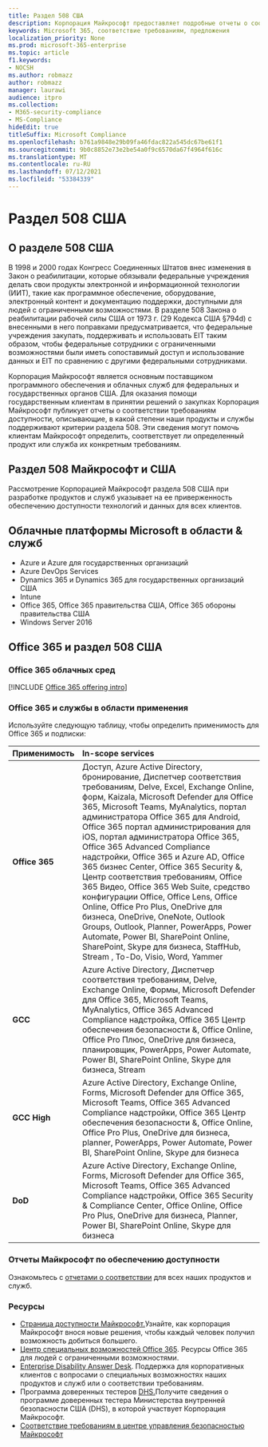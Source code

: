 ```yaml
---
title: Раздел 508 США
description: Корпорация Майкрософт предоставляет подробные отчеты о соответствии требованиям доступности для многих облачных служб, описывающих возможности доступности этих служб.
keywords: Microsoft 365, соответствие требованиям, предложения
localization_priority: None
ms.prod: microsoft-365-enterprise
ms.topic: article
f1.keywords:
- NOCSH
ms.author: robmazz
author: robmazz
manager: laurawi
audience: itpro
ms.collection:
- M365-security-compliance
- MS-Compliance
hideEdit: true
titleSuffix: Microsoft Compliance
ms.openlocfilehash: b761a9848e29b09fa46fdac822a545dc67be61f1
ms.sourcegitcommit: 9b0c8852e73e2be54a0f9c6570da67f4964f616c
ms.translationtype: MT
ms.contentlocale: ru-RU
ms.lasthandoff: 07/12/2021
ms.locfileid: "53384339"
---
```

# <a name="us-section-508"></a>Раздел 508 США

## <a name="about-us-section-508"></a>О разделе 508 США

В 1998 и 2000 годах Конгресс Соединенных Штатов внес изменения в Закон о реабилитации, которые обязывали федеральные учреждения делать свои продукты электронной и информационной технологии (ИИТ), такие как программное обеспечение, оборудование, электронный контент и документацию поддержки, доступными для людей с ограниченными возможностями. В разделе 508 Закона о реабилитации рабочей силы США от 1973 г. (29 Кодекса США §794d) с внесенными в него поправками предусматривается, что федеральные учреждения закупать, поддерживать и использовать EIT таким образом, чтобы федеральные сотрудники с ограниченными возможностями были иметь сопоставимый доступ и использование данных и EIT по сравнению с другими федеральными сотрудниками.

Корпорация Майкрософт является основным поставщиком программного обеспечения и облачных служб для федеральных и государственных органов США.  Для оказания помощи государственным клиентам в принятии решений о закупках Корпорация Майкрософт публикует отчеты о соответствии требованиям доступности, описывающие, в какой степени наши продукты и службы поддерживают критерии раздела 508.  Эти сведения могут помочь клиентам Майкрософт определить, соответствует ли определенный продукт или служба их конкретным требованиям.

## <a name="microsoft-and-us-section-508"></a>Раздел 508 Майкрософт и США

Рассмотрение Корпорацией Майкрософт раздела 508 США при разработке продуктов и служб указывает на ее приверженность обеспечению доступности технологий и данных для всех клиентов.

## <a name="microsoft-in-scope-cloud-platforms--services"></a>Облачные платформы Microsoft в области & служб

- Azure и Azure для государственных организаций
- Azure DevOps Services
- Dynamics 365 и Dynamics 365 для государственных организаций США
- Intune
- Office 365, Office 365 правительства США, Office 365 обороны правительства США
- Windows Server 2016

## <a name="office-365-and-us-section-508"></a>Office 365 и раздел 508 США

### <a name="office-365-cloud-environments"></a>Office 365 облачных сред

[!INCLUDE [Office 365 offering intro](../includes/o365-offering-introduction.md)]

### <a name="office-365-applicability-and-in-scope-services"></a>Office 365 и службы в области применения

Используйте следующую таблицу, чтобы определить применимость для Office 365 и подписки:

| **Применимость** | **In-scope services** |
|:------------------|:----------------------|
| **Office 365** | Доступ, Azure Active Directory, бронирование, Диспетчер соответствия требованиям, Delve, Excel, Exchange Online, форм, Kaizala, Microsoft Defender для Office 365, Microsoft Teams, MyAnalytics, портал администратора Office 365 для Android, Office 365 портал администрирования для iOS, портал администратора Office 365, Office 365 Advanced Compliance надстройки, Office 365 и Azure AD, Office 365 бизнес Center, Office 365 Security &, Центр соответствия требованиям, Office 365 Видео, Office 365 Web Suite, средство конфигурации Office, Office Lens, Office Online, Office Pro Plus, OneDrive для бизнеса, OneDrive, OneNote, Outlook Groups, Outlook, Planner, PowerApps, Power Automate, Power BI, SharePoint Online, SharePoint, Skype для бизнеса, StaffHub, Stream , To-Do, Visio, Word, Yammer  |
| **GCC** | Azure Active Directory, Диспетчер соответствия требованиям, Delve, Exchange Online, Формы, Microsoft Defender для Office 365, Microsoft Teams, MyAnalytics, Office 365 Advanced Compliance надстройка, Office 365 Центр обеспечения безопасности &, Office Online, Office Pro Плюс, OneDrive для бизнеса, планировщик, PowerApps, Power Automate, Power BI, SharePoint Online, Skype для бизнеса, Stream |
| **GCC High** | Azure Active Directory, Exchange Online, Forms, Microsoft Defender для Office 365, Microsoft Teams, Office 365 Advanced Compliance надстройки, Office 365 Центр обеспечения безопасности &, Office Online, Office Pro Plus, OneDrive для бизнеса, planner, PowerApps, Power Automate, Power BI, SharePoint Online, Skype для бизнеса |
| **DoD** | Azure Active Directory, Exchange Online, Forms, Microsoft Defender для Office 365, Microsoft Teams, Office 365 Advanced Compliance надстройки, Office 365 Security & Compliance Center, Office Online, Office Pro Plus, OneDrive для бизнеса, Planner, Power BI, SharePoint Online, Skype для бизнеса |

### <a name="microsoft-accessibility-conformance-reports"></a>Отчеты Майкрософт по обеспечению доступности

Ознакомьтесь с [отчетами о соответствии](https://cloudblogs.microsoft.com/industry-blog/government/2018/09/11/accessibility-conformance-reports/) для всех наших продуктов и служб.

### <a name="resources"></a>Ресурсы

- [Страница доступности Майкрософт.](https://go.microsoft.com/fwlink/p/?linkid=2051579)Узнайте, как корпорация Майкрософт внося новые решения, чтобы каждый человек получил возможность добиться большего.
- [Центр специальных возможностей Office 365](https://go.microsoft.com/fwlink/p/?linkid=2051801). Ресурсы Office 365 для людей с ограниченными возможностями.
- [Enterprise Disability Answer Desk](https://go.microsoft.com/fwlink/p/?linkid=2050890). Поддержка для корпоративных клиентов с вопросами о специальных возможностях наших продуктов и служб или о соответствии требованиям.
- Программа доверенных тестеров [DHS.](https://go.microsoft.com/fwlink/?linkid=2052171)Получите сведения о программе доверенных тестера Министерства внутренней безопасности США (DHS), в которой участвует Корпорация Майкрософт.
- [Соответствие требованиям в центре управления безопасностью Майкрософт](https://www.microsoft.com/trust-center/compliance/compliance-overview)
